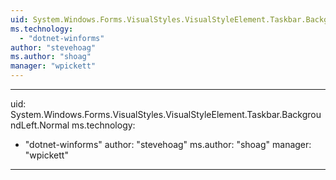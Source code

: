 ```yaml
---
uid: System.Windows.Forms.VisualStyles.VisualStyleElement.Taskbar.BackgroundLeft
ms.technology: 
  - "dotnet-winforms"
author: "stevehoag"
ms.author: "shoag"
manager: "wpickett"
---
```


---
uid: System.Windows.Forms.VisualStyles.VisualStyleElement.Taskbar.BackgroundLeft.Normal
ms.technology: 
  - "dotnet-winforms"
author: "stevehoag"
ms.author: "shoag"
manager: "wpickett"
---
